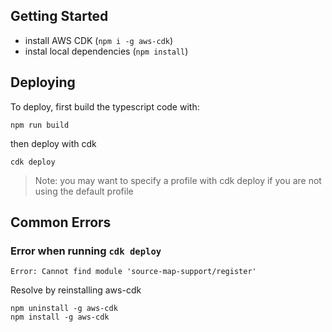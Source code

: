 ## Getting Started

- install AWS CDK (`npm i -g aws-cdk`)
- instal local dependencies (`npm install`)

## Deploying

To deploy, first build the typescript code with:

```
npm run build
```

then deploy with cdk

```
cdk deploy
```

> Note: you may want to specify a profile with cdk deploy if you are not using the default profile

## Common Errors

### Error when running `cdk deploy`

```
Error: Cannot find module 'source-map-support/register'
```

Resolve by reinstalling aws-cdk

```
npm uninstall -g aws-cdk
npm install -g aws-cdk
```

